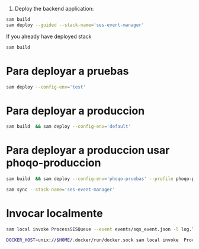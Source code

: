 1. Deploy the backend application:

```sh
sam build
sam deploy --guided --stack-name='ses-event-manager'
```

If you already have deployed stack

```sh
sam build 

```

# Para deployar a pruebas
```sh
sam deploy --config-env='test' 
```

# Para deployar a produccion
```sh
sam build  && sam deploy --config-env='default' 
```

# Para deployar a produccion usar phoqo-produccion
```sh
sam build  && sam deploy --config-env='phoqo-pruebas' --profile phoqo-pruebas 
```

```sh
sam sync --stack-name='ses-event-manager'
```



# Invocar localmente


```bash
sam local invoke ProcessSESQueue --event events/sqs_event.json -l log.log --profile phoqo-produccion
```

```bash
DOCKER_HOST=unix://$HOME/.docker/run/docker.sock sam local invoke  ProcessEmailSyncOS --event events/sync_dynamo_os.json -l log.log  --template template.yaml
```
